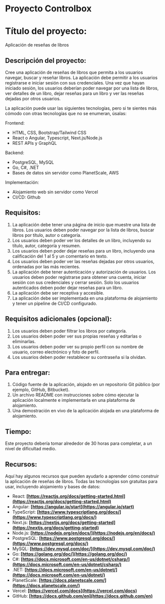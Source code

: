 # Proyecto Controlbox

# Título del proyecto:

Aplicación de reseñas de libros

## Descripción del proyecto:

Cree una aplicación de reseñas de libros que permita a los usuarios navegar, buscar y reseñar libros. La aplicación debe permitir a los usuarios registrarse e iniciar sesión con sus credenciales. Una vez que hayan iniciado sesión, los usuarios deberían poder navegar por una lista de libros, ver detalles de un libro, dejar reseñas para un libro y ver las reseñas dejadas por otros usuarios.

La aplicación puede usar las siguientes tecnologías, pero si te sientes más cómodo con otras tecnologías que no se enumeran, úsalas:

Frontend:

- HTML, CSS, Bootstrap/Tailwind CSS
- React o Angular, Typescript, Next.js/Node.js
- REST APIs y GraphQL

Backend:

- PostgreSQL, MySQL
- Go, C#, .NET
- Bases de datos sin servidor como PlanetScale, AWS

Implementación:

- Alojamiento web sin servidor como Vercel
- CI/CD: Github

## Requisitos:

1. La aplicación debe tener una página de inicio que muestre una lista de libros. Los usuarios deben poder navegar por la lista de libros, buscar libros por título, autor o categoría.
2. Los usuarios deben poder ver los detalles de un libro, incluyendo su título, autor, categoría y resumen.
3. Los usuarios deben poder dejar reseñas para un libro, incluyendo una calificación del 1 al 5 y un comentario en texto.
4. Los usuarios deben poder ver las reseñas dejadas por otros usuarios, ordenadas por las más recientes.
5. La aplicación debe tener autenticación y autorización de usuarios. Los usuarios deben poder registrarse para obtener una cuenta, iniciar sesión con sus credenciales y cerrar sesión. Solo los usuarios autenticados deben poder dejar reseñas para un libro.
6. La aplicación debe ser receptiva y accesible.
7. La aplicación debe ser implementada en una plataforma de alojamiento y tener un pipeline de CI/CD configurado.

## Requisitos adicionales (opcional):

1. Los usuarios deben poder filtrar los libros por categoría.
2. Los usuarios deben poder ver sus propias reseñas y editarlas o eliminarlas.
3. Los usuarios deben poder ver su propio perfil con su nombre de usuario, correo electrónico y foto de perfil.
4. Los usuarios deben poder restablecer su contraseña si la olvidan.

## Para entregar:

1. Código fuente de la aplicación, alojado en un repositorio Git público (por ejemplo, GitHub, Bitbucket).
2. Un archivo README con instrucciones sobre cómo ejecutar la aplicación localmente e implementarla en una plataforma de alojamiento.
3. Una demostración en vivo de la aplicación alojada en una plataforma de alojamiento.

## Tiempo:

Este proyecto debería tomar alrededor de 30 horas para completar, a un nivel de dificultad medio.

## Recursos:

Aquí hay algunos recursos que pueden ayudarlo a aprender cómo construir la aplicación de reseñas de libros. Todas las tecnologías son gratuitas para usar, incluyendo alojamiento y bases de datos:

- React: **[https://reactjs.org/docs/getting-started.html](https://reactjs.org/docs/getting-started.html)**
- Angular: **[https://angular.io/start](https://angular.io/start)**
- TypeScript: **[https://www.typescriptlang.org/docs/](https://www.typescriptlang.org/docs/)**
- Next.js: **[https://nextjs.org/docs/getting-started](https://nextjs.org/docs/getting-started)**
- Node.js: **[https://nodejs.org/en/docs/](https://nodejs.org/en/docs/)**
- PostgreSQL: **[https://www.postgresql.org/docs/](https://www.postgresql.org/docs/)**
- MySQL: **[https://dev.mysql.com/doc/](https://dev.mysql.com/doc/)**
- Go: **[https://golang.org/doc/](https://golang.org/doc/)**
- C#: **[https://docs.microsoft.com/en-us/dotnet/csharp/](https://docs.microsoft.com/en-us/dotnet/csharp/)**
- .NET: **[https://docs.microsoft.com/en-us/dotnet/](https://docs.microsoft.com/en-us/dotnet/)**
- PlanetScale: **[https://docs.planetscale.com/](https://docs.planetscale.com/)**
- Vercel: **[https://vercel.com/docs](https://vercel.com/docs)**
- GitHub: **[https://docs.github.com/en](https://docs.github.com/en)**
